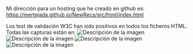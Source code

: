 Mi dirección para un hosting que he creado en github es:
https://mertejada.github.io/NewRecs/src/html/index.html

Los test de validación W3C han sido positivos en todos los ficheros HTML. Todas las capturas están en: 
<image src="src/img/validW3C/validIndex.png" alt="Descripción de la imagen">
<image src="src/img/validW3C/validProductos.png" alt="Descripción de la imagen">
<image src="src/img/validW3C/validNoticias.png" alt="Descripción de la imagen">
<image src="src/img/validW3C/validForm.png" alt="Descripción de la imagen">
